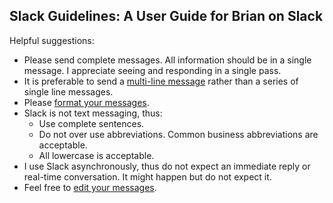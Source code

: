 Slack Guidelines: A User Guide for Brian on Slack
-------

Helpful suggestions:

- Please send complete messages. All information should be in a single message. I appreciate seeing and responding in a single pass.
- It is preferable to send a [multi-line message](https://www.wikihow.com/Enter-Multiple-Lines-on-Slack-on-PC-or-Mac) rather than a series of single line messages.
- Please [format your messages](https://slack.com/help/articles/202288908-Format-your-messages).
- Slack is not text messaging, thus:
    + Use complete sentences.
    + Do not over use abbreviations. Common business abbreviations are acceptable.
    + All lowercase is acceptable.
- I use Slack asynchronously, thus do not expect an immediate reply or real-time conversation. It might happen but do not expect it. 
- Feel free to [edit your messages](https://slack.com/help/articles/202395258-Edit-or-delete-messages).
